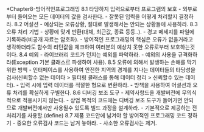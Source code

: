 *Chapter8-방어적인프로그래밍
8.1 타당하지 입력으로부터 프로그램의 보호
	- 외부로 부터 들어오는 모든 데이터의 값을 검사한다.
	- 잘못된 입력을 어떻게 처리할지 결정하라.
8.2 어설션
	- 예상되는 오류상황, 절대로 발생해서는 안되는 상황들에 사용하라.
8.3 오류 처리 기법
	- 상황에 맞게 반환(대체, 최근값, 종료 등등..).
	- 경고 메세지를 파일에 기록하라(비공개 자료는 암호화).
	- 방어적인 프로그래밍의 핵심은 오류가 없을거라고 생각하더라도 함수의 리턴값을 체크하여 여러분의 예상치 못한 오류로부터 보호하는것이다.
8.4 예외
	- 라이브러리 코드가 던지는 예외를 파악하라.
	- 예외의 사용을 규격화하라(Exception 기본 클래스르 파생하여 사용).
8.5 오류에 의해서 발생하는 손해를 막기 위한 방책
	- 인터페이스를 사용하여 안전한 지역의 경계를 지나는 데이터들의 타당성을 검사(신뢰할수 없는 데이타 > 필터링 클래스를 통해 데이터 정리 > 신뢰할수 있는 데이터).
	- 입력 시에 입력 데이터를 적절한 형으로 변환하라.
	- 방책을 사용하여 어셜션과 오류 처리를 확실하게 구별한다.
8.6 디버깅 보조 도구
	- 제약사항드을 개발버전에 무의식적으로 적용시키지 않는다.
	- 상업 목적의 코드에는 디버깅 보조 도구가 들어가면 안되므로 개발버전에서만 사용될수 있도록 빌드 과정을 설계하라.
	- 기본적으로 제공하는 전처리기를 사용할.(define)
8.7 제품 코드안에 남겨야 할 방어적인 프로그래밍 코드 정하기
	- 중요한 오류검사 코드는 남겨 놓아라.
	- 사소한 오류검사는 제거.
	